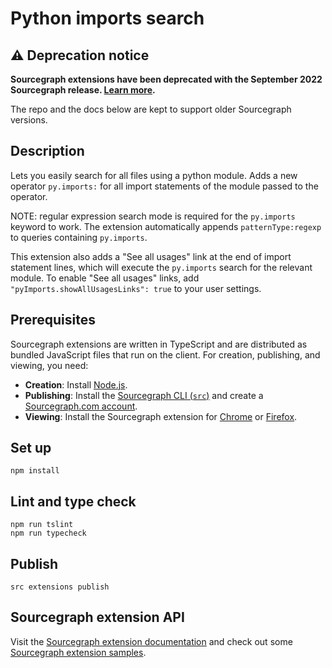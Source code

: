 # Python imports search

## ⚠️ Deprecation notice

**Sourcegraph extensions have been deprecated with the September 2022 Sourcegraph
release. [Learn more](https://docs.sourcegraph.com/extensions/deprecation).**

The repo and the docs below are kept to support older Sourcegraph versions.

## Description

Lets you easily search for all files using a python module. Adds a new operator `py.imports:` for all import statements of the module passed to the operator.

NOTE: regular expression search mode is required for the `py.imports` keyword to work. The extension automatically appends `patternType:regexp` to queries containing `py.imports`.

This extension also adds a \"See all usages\" link at the end of import statement lines, which will execute the `py.imports` search for the relevant module. To enable "See all usages" links, add `"pyImports.showAllUsagesLinks": true` to your user settings.

## Prerequisites

Sourcegraph extensions are written in TypeScript and are distributed as bundled JavaScript files that run on the client. For creation, publishing, and viewing, you need:

-   **Creation**: Install [Node.js](https://nodejs.org).
-   **Publishing**: Install the [Sourcegraph CLI (`src`)](https://github.com/sourcegraph/src-cli#installation) and create a [Sourcegraph.com account](https://sourcegraph.com/sign-up).
-   **Viewing**: Install the Sourcegraph extension for [Chrome](https://chrome.google.com/webstore/detail/sourcegraph/dgjhfomjieaadpoljlnidmbgkdffpack) or [Firefox](https://addons.mozilla.org/en-US/firefox/addon/sourcegraph/).

## Set up

```
npm install
```

## Lint and type check

```
npm run tslint
npm run typecheck
```

## Publish

```
src extensions publish
```

## Sourcegraph extension API

Visit the [Sourcegraph extension documentation](https://github.com/sourcegraph/sourcegraph-extension-docs) and check out some [Sourcegraph extension samples](https://github.com/sourcegraph/sourcegraph-extension-samples).

